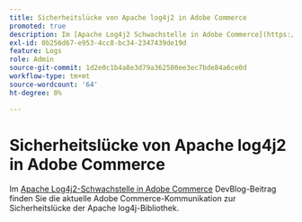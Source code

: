 ```yaml
---
title: Sicherheitslücke von Apache log4j2 in Adobe Commerce
promoted: true
description: Im [Apache Log4j2 Schwachstelle in Adobe Commerce](https://community.magento.com/t5/Magento-DevBlog/Apache-Log4j2-Vulnerability-in-Adobe-Commerce/ba-p/488683) DevBlog-Beitrag finden Sie die aktuelle Adobe Commerce-Kommunikation zur Sicherheitslücke der Apache log4j-Bibliothek.
exl-id: 0b256d67-e953-4cc8-bc34-2347439de19d
feature: Logs
role: Admin
source-git-commit: 1d2e0c1b4a8e3d79a362500ee3ec7bde84a6ce0d
workflow-type: tm+mt
source-wordcount: '64'
ht-degree: 0%

---
```


# Sicherheitslücke von Apache log4j2 in Adobe Commerce

Im [Apache Log4j2-Schwachstelle in Adobe Commerce](https://community.magento.com/t5/Magento-DevBlog/Apache-Log4j2-Vulnerability-in-Adobe-Commerce/ba-p/488683) DevBlog-Beitrag finden Sie die aktuelle Adobe Commerce-Kommunikation zur Sicherheitslücke der Apache log4j-Bibliothek.
